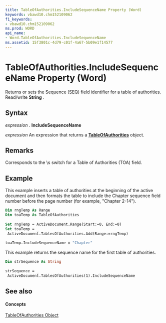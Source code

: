 ```yaml
---
title: TableOfAuthorities.IncludeSequenceName Property (Word)
keywords: vbawd10.chm152109062
f1_keywords:
- vbawd10.chm152109062
ms.prod: WORD
api_name:
- Word.TableOfAuthorities.IncludeSequenceName
ms.assetid: 15f3801c-4d79-c01f-4a67-5b09e1f14577
---
```



# TableOfAuthorities.IncludeSequenceName Property (Word)

Returns or sets the Sequence (SEQ) field identifier for a table of authorities. Read/write  **String** .


## Syntax

 _expression_ . **IncludeSequenceName**

 _expression_ An expression that returns a **[TableOfAuthorities](tableofauthorities-object-word.md)** object.


## Remarks

Corresponds to the \s switch for a Table of Authorities (TOA) field.


## Example

This example inserts a table of authorities at the beginning of the active document and then formats the table to include the Chapter sequence field number before the page number (for example, "Chapter 2-14").


```vb
Dim rngTemp As Range 
Dim toaTemp As TableOfAuthorities 
 
Set rngTemp = ActiveDocument.Range(Start:=0, End:=0) 
Set toaTemp = _ 
 ActiveDocument.TablesOfAuthorities.Add(Range:=rngTemp) 
 
toaTemp.IncludeSequenceName = "Chapter"
```

This example returns the sequence name for the first table of authorities.




```vb
Dim strSequence As String 
 
strSequence = _ 
 ActiveDocument.TablesOfAuthorities(1).IncludeSequenceName
```


## See also


#### Concepts


[TableOfAuthorities Object](tableofauthorities-object-word.md)

